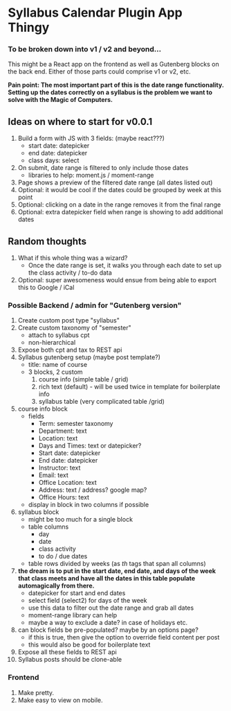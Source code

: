 # Syllabus Calendar Plugin App Thingy
### To be broken down into v1 / v2 and beyond...
This might be a React app on the frontend as well as Gutenberg blocks on the back end. Either of those parts could comprise v1 or v2, etc.

**Pain point: The most important part of this is the date range functionality. Setting up the dates correctly on a syllabus is the problem we want to solve with the Magic of Computers.**

## Ideas on where to start for v0.0.1
1) Build a form with JS with 3 fields: (maybe react???)
    - start date: datepicker
    - end date: datepicker
    - class days: select
2) On submit, date range is filtered to only include those dates
    - libraries to help: moment.js / moment-range
3) Page shows a preview of the filtered date range (all dates listed out)
4) Optional: it would be cool if the dates could be grouped by week at this point
5) Optional: clicking on a date in the range removes it from the final range
6) Optional: extra datepicker field when range is showing to add additional dates

## Random thoughts
1) What if this whole thing was a wizard?
    - Once the date range is set, it walks you through each date to set up the class activity / to-do data
2) Optional: super awesomeness would ensue from being able to export this to Google / iCal

### Possible Backend / admin for "Gutenberg version"
1) Create custom post type "syllabus"
2) Create custom taxonomy of "semester"
    - attach to syllabus cpt
    - non-hierarchical
3) Expose both cpt and tax to REST api
4) Syllabus gutenberg setup (maybe post template?)
    - title: name of course
    - 3 blocks, 2 custom
        1. course info (simple table / grid)
        2. rich text (default) - will be used twice in template for boilerplate info
        3. syllabus table (very complicated table /grid)
5) course info block
    - fields
        - Term: semester taxonomy
        - Department: text
        - Location: text
        - Days and Times: text or datepicker?
        - Start date: datepicker
        - End date: datepicker
        - Instructor: text
        - Email: text
        - Office Location: text
        - Address: text / address? google map?
        - Office Hours: text
    - display in block in two columns if possible
6) syllabus block
    - might be too much for a single block
    - table columns
        - day
        - date
        - class activity
        - to do / due dates
    - table rows divided by weeks (as _th_ tags that span all columns)
7) **the dream is to put in the start date, end date, and days of the week that class meets and have all the dates in this table populate automagically from there.**
    - datepicker for start and end dates
    - select field (select2) for days of the week
    - use this data to filter out the date range and grab all dates
    - moment-range library can help
    - maybe a way to exclude a date? in case of holidays etc.
8) can block fields be pre-populated? maybe by an options page?
    - if this is true, then give the option to override field content per post
    - this would also be good for boilerplate text
9) Expose all these fields to REST api
10) Syllabus posts should be clone-able

### Frontend
1) Make pretty.
2) Make easy to view on mobile.

